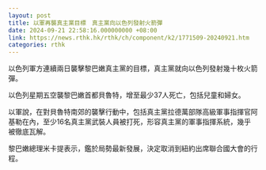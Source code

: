 ```yaml
---
layout: post
title: 以軍再襲真主黨目標　真主黨向以色列發射火箭彈
date: 2024-09-21 22:58:16.000000000 +08:00
link: https://news.rthk.hk/rthk/ch/component/k2/1771509-20240921.htm
categories: rthk
---
```


以色列軍方連續兩日襲擊黎巴嫩真主黨的目標，真主黨就向以色列發射幾十枚火箭彈。

以色列星期五空襲黎巴嫩首都貝魯特，增至最少37人死亡，包括兒童和婦女。

以軍說，在對貝魯特南郊的襲擊行動中，包括真主黨拉德萬部隊高級軍事指揮官阿基勒在內，至少16名真主黨武裝人員被打死，形容真主黨的軍事指揮系統，幾乎被徹底瓦解。

黎巴嫩總理米卡提表示，鑑於局勢最新發展，決定取消到紐約出席聯合國大會的行程。
